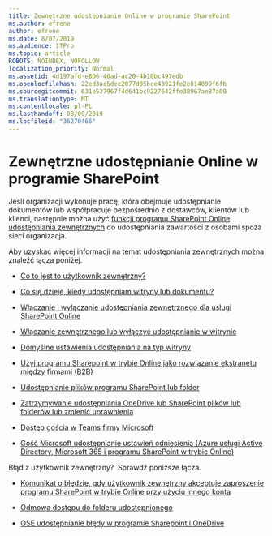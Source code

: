 ```yaml
---
title: Zewnętrzne udostępnianie Online w programie SharePoint
ms.author: efrene
author: efrene
ms.date: 8/07/2019
ms.audience: ITPro
ms.topic: article
ROBOTS: NOINDEX, NOFOLLOW
localization_priority: Normal
ms.assetid: 4d197afd-e806-40ad-ac20-4b10bc497edb
ms.openlocfilehash: 22ed3ac5dec2077d05bce43921fe2e014009f6fb
ms.sourcegitcommit: 631e527967f4d641bc9227642ffe38967ae87a00
ms.translationtype: MT
ms.contentlocale: pl-PL
ms.lasthandoff: 08/09/2019
ms.locfileid: "36270466"
---
```

# <a name="external-sharing-in-sharepoint-online"></a>Zewnętrzne udostępnianie Online w programie SharePoint

Jeśli organizacji wykonuje pracę, która obejmuje udostępnianie dokumentów lub współpracuje bezpośrednio z dostawców, klientów lub klienci, następnie można użyć [funkcji programu SharePoint Online udostępniania zewnętrznych](https://docs.microsoft.com/sharepoint/external-sharing-overview) do udostępniania zawartości z osobami spoza sieci organizacja.

Aby uzyskać więcej informacji na temat udostępniania zewnętrznych można znaleźć łącza poniżej.

- [Co to jest to użytkownik zewnętrzny?](https://docs.microsoft.com/sharepoint/external-sharing-overview#what-is-an-external-user)

- [Co się dzieje, kiedy udostępniam witryny lub dokumentu?](https://docs.microsoft.com/sharepoint/external-sharing-overview#what-happens-when-i-share-a-site-or-document)


- [Włączanie i wyłączanie udostępniania zewnętrznego dla usługi SharePoint Online](https://docs.microsoft.com/sharepoint/turn-external-sharing-on-or-off)

- [Włączanie zewnętrznego lub wyłączyć udostępnianie w witrynie](https://docs.microsoft.com/sharepoint/change-external-sharing-site)

- [Domyślne ustawienia udostępniania na typ witryny](https://docs.microsoft.com/Office365/Enterprise/microsoft-365-guest-settings#sharepoint-site-level)

- [Użyj programu Sharepoint w trybie Online jako rozwiązanie ekstranetu między firmami (B2B)](https://docs.microsoft.com/sharepoint/create-b2b-extranet)

- [Udostępnianie plików programu SharePoint lub folder](https://support.office.com/article/share-sharepoint-files-or-folders-1fe37332-0f9a-4719-970e-d2578da4941c)

- [Zatrzymywanie udostępniania OneDrive lub SharePoint plików lub folderów lub zmienić uprawnienia](https://support.office.com/article/stop-sharing-onedrive-or-sharepoint-files-or-folders-or-change-permissions-0a36470f-d7fe-40a0-bd74-0ac6c1e13323?ui=en-US&amp;rs=en-US&amp;ad=US)

- [Dostęp gościa w Teams firmy Microsoft](https://docs.microsoft.com/MicrosoftTeams/guest-access)

- [Gość Microsoft udostępnianie ustawień odniesienia (Azure usługi Active Directory, Microsoft 365 i programu SharePoint w trybie Online)](https://docs.microsoft.com/Office365/Enterprise/microsoft-365-guest-settings) 



Błąd z użytkownik zewnętrzny? &nbsp;Sprawdź poniższe łącza.

- [Komunikat o błędzie, gdy użytkownik zewnętrzny akceptuje zaproszenie programu SharePoint w trybie Online przy użyciu innego konta](https://support.office.com/article/Error-message-when-an-external-user-accepts-a-SharePoint-Online-invitation-by-using-another-account-f0d34413-ea7c-42c7-a485-c4e5d421e5f0- )

- [Odmowa dostępu do folderu udostępnionego](https://support.office.com/article/users-can-t-access-a-shared-folder-in-sharepoint-online-b5923bcb-a944-44c4-96c5-6312377040de)

- [OSE udostępnianie błędy w programie Sharepoint i OneDrive](https://docs.microsoft.com/sharepoint/sharepoint-onedrive-error-message)

